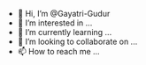 - 👋 Hi, I’m @Gayatri-Gudur
- 👀 I’m interested in ...
- 🌱 I’m currently learning ...
- 💞️ I’m looking to collaborate on ...
- 📫 How to reach me ...

<!---
Gayatri-Gudur/Gayatri-Gudur is a ✨ special ✨ repository because its `README.md` (this file) appears on your GitHub profile.
You can click the Preview link to take a look at your changes.
--->
